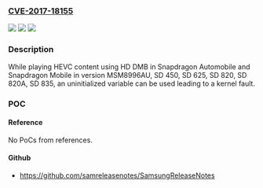 ### [CVE-2017-18155](https://cve.mitre.org/cgi-bin/cvename.cgi?name=CVE-2017-18155)
![](https://img.shields.io/static/v1?label=Product&message=Snapdragon%20Automobile%2C%20Snapdragon%20Mobile&color=blue)
![](https://img.shields.io/static/v1?label=Version&message=n%2Fa&color=blue)
![](https://img.shields.io/static/v1?label=Vulnerability&message=Use%20of%20Unitialized%20Variable%20in%20Video&color=brighgreen)

### Description

While playing HEVC content using HD DMB in Snapdragon Automobile and Snapdragon Mobile in version MSM8996AU, SD 450, SD 625, SD 820, SD 820A, SD 835, an uninitialized variable can be used leading to a kernel fault.

### POC

#### Reference
No PoCs from references.

#### Github
- https://github.com/samreleasenotes/SamsungReleaseNotes

